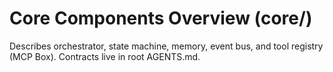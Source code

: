 # Core Components Overview (core/)

Describes orchestrator, state machine, memory, event bus, and tool registry (MCP Box). Contracts live in root AGENTS.md.
